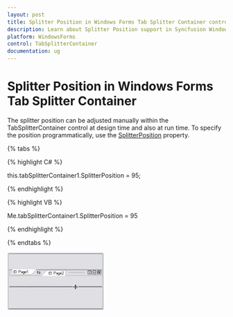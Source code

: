 ```yaml
---
layout: post
title: Splitter Position in Windows Forms Tab Splitter Container control | Syncfusion
description: Learn about Splitter Position support in Syncfusion Windows Forms Tab Splitter Container control and more details.
platform: WindowsForms
control: TabSplitterContainer 
documentation: ug
---
```


# Splitter Position in Windows Forms Tab Splitter Container

The splitter position can be adjusted manually within the TabSplitterContainer control at design time and also at run time. To specify the position programmatically, use the [SplitterPosition](https://help.syncfusion.com/cr/windowsforms/Syncfusion.Windows.Forms.Tools.TabSplitterContainer.html#Syncfusion_Windows_Forms_Tools_TabSplitterContainer_SplitterPosition) property.

{% tabs %}

{% highlight C# %}



this.tabSplitterContainer1.SplitterPosition = 95;

{% endhighlight %}

{% highlight VB %}



Me.tabSplitterContainer1.SplitterPosition = 95

{% endhighlight %}

{% endtabs %}

![Splitter position](Splitter-Position_images/Splitter-Position_img1.jpeg)



